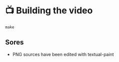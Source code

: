 # 📺 Building the video

```shell
make
```

## Sores

* PNG sources have been edited with textual-paint

